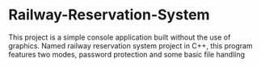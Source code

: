 # Railway-Reservation-System
This project is a simple console application built without the use of graphics. Named railway reservation system project in C++, this program features two modes, password protection and some basic file handling 